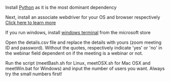 <p> Install <a href='https://www.python.org/downloads/'>Python</a> as it is the most dominant dependency </p>
<p> Next, install an associate webdriver for your OS and browser respectively <a href='https://www.selenium.dev/documentation/webdriver/getting_started/install_drivers/'>Click here to learn more</a></p>
<p> If you run windows, install <a href='https://apps.microsoft.com/store/detail/windows-terminal/9N0DX20HK701?hl=en-ng&gl=ng'>windows terminal</a> from the microsoft store</p>
<p> Open the details.csv file and replace the details with yours (zoom meeting ID and password). Without the quotes, respectively indicate 'yes' or 'no' in the webinar field dependent on if the meeting is a webinar or not.</p>
<p> Run the script (meetBash.sh for Linux, meetOSX.sh for Mac OSX and meetWin.bat for Windows) and input the number of users you want. Always try the small numbers first!</p>

